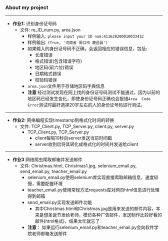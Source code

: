 ### About my project
---
* **作业1:** 识别身份证号码
    * 文件: re_ID_num.py, area.json
        * 样例输入: `please input your ID num:411628200010033432`
        * 样例输出: `(True, '河南省 周口市 鹿邑县')`
        * 如果输入的身份证号码不正确，会返回相应的错误信息，包括:
            * 长度错误
            * 格式错误(包含错误字符)
            * 地区码(前六位)错误
            * 日期格式错误
            * 校验码错误
        * `area.json`文件用于存储地区码字典信息
        * **注意** 经过测试发现在网上找的身份证号码测试不能通过，因为以前的地区码已经发生变化，即使身份证号码正确也会报错`Area 
        Code Error`测试时最好选择20岁左右的人的身份证号码进行测试。
---
* **作业2:** 网络编程实现timestamp到格式化时间的转换
    * 文件: TCP_Client.py, TCP_Server.py, client.py, server.py
        * TCP_Client.py, TCP_Server.py
            * client每隔10秒向server发送当前时间戳
            * server收到后将其转化成格式化的时间并发送给client
---
* **作业3** 网络爬虫爬取邮箱并发送邮件
    * 文件: Christmas.html, Christmas1.jpg, selenium_email.py, send_email.py, 
    teacher_email.py
        * selenium_email.py使用selenium库实现直接爬取邮箱信息，速度较慢，需要配置环境
        * teacher_email.py使用常规方法requests库对网页html信息进行处理得到邮箱
        * send_email.py实现发送邮件功能
            * 其中Christmas.html和Christmas.jpg是用来发送的邮件内容，本来是想圣诞节发给老师，模仿各种广告邮件，发送制作比较好看的邮件(html格式)，结果太忙就忘了
        * **注意**： 如果运行selenium_email.py和teacher_email.py会向软件学院老师邮箱发送邮件
        
            